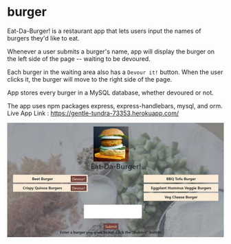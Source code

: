 # burger
Eat-Da-Burger! is a restaurant app that lets users input the names of burgers they'd like to eat.

Whenever a user submits a burger's name, app will display the burger on the left side of the page -- waiting to be devoured.

Each burger in the waiting area also has a `Devour it!` button. When the user clicks it, the burger will move to the right side of the page.

App stores every burger in a MySQL database, whether devoured or not.

The app uses npm packages express, express-handlebars, mysql, and orm.
Live App Link : https://gentle-tundra-73353.herokuapp.com/

![image](public/assets/img/screenshot.png)
